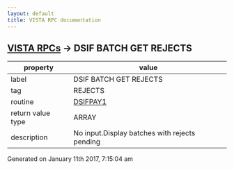 ```yaml
---
layout: default
title: VISTA RPC documentation
---
```




## [VISTA RPCs](TableOfContent.md) &#8594; DSIF BATCH GET REJECTS 

 property | value 
--- | --- 
 label | DSIF BATCH GET REJECTS
 tag | REJECTS
 routine | [DSIFPAY1](http://code.osehra.org/dox/Routine_DSIFPAY1_source.html)
 return value type | ARRAY
 description | No input.Display batches with rejects pending




 Generated on January 11th 2017, 7:15:04 am